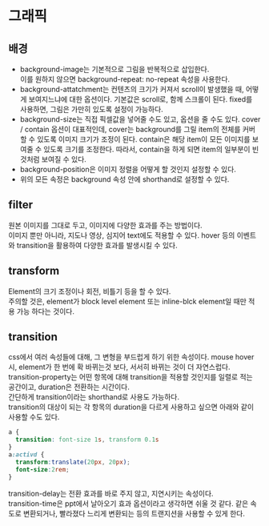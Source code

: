 # 그래픽
## 배경
- background-image는 기본적으로 그림을 반복적으로 삽입한다.  
이를 원하지 않으면 background-repeat: no-repeat 속성을 사용한다.  
- background-attatchment는 컨텐츠의 크기가 커져서 scroll이 발생했을 때, 어떻게 보여지느냐에 대한 옵션이다. 기본값은 scroll로, 함께 스크롤이 된다. fixed를 사용하면, 그림은 가만히 있도록 설정이 가능하다.  
- background-size는 직접 픽셀값을 넣어줄 수도 있고, 옵션을 줄 수도 있다. cover / contain 옵션이 대표적인데, cover는 background를 그릴 item의 전체를 커버할 수 있도록 이미지 크기가 조정이 된다. contain은 해당 item이 모든 이미지를 보여줄 수 있도록 크기를 조정한다. 따라서, contain을 하게 되면 item의 일부분이 빈것처럼 보여질 수 있다.
- background-position은 이미지 정렬을 어떻게 할 것인지 설정할 수 있다.
- 위의 모든 속정은 background 속성 안에 shorthand로 설정할 수 있다.

## filter
원본 이미지를 그대로 두고, 이미지에 다양한 효과를 주는 방법이다.  
이미지 뿐만 아니라, 지도나 영상, 심지어 text에도 적용할 수 있다. hover 등의 이벤트와 transition을 활용하여 다양한 효과를 발생시킬 수 있다.

## transform
Element의 크기 조정이나 회전, 비틀기 등을 할 수 있다.  
주의할 것은, element가 block level element 또는 inline-blck element일 때만 적용 가능 하다는 것이다.

## transition
css에서 여러 속성들에 대해, 그 변형을 부드럽게 하기 위한 속성이다. mouse hover 시, element가 한 번에 확 바뀌는것 보다, 서서히 바뀌는 것이 더 자연스럽다.  
transition-property는 어떤 항목에 대해 transition을 적용할 것인지를 일렬로 적는 공간이고, duration은 전환하는 시간이다.  
간단하게 transition이라는 shorthand로 사용도 가능하다.  
transition의 대상이 되는 각 항목의 duration을 다르게 사용하고 싶으면 아래와 같이 사용할 수도 있다.
``` css
a {
  transition: font-size 1s, transform 0.1s
}
a:activd {
  transform:translate(20px, 20px);
  font-size:2rem;
}
```

transition-delay는 전환 효과를 바로 주지 않고, 지연시키는 속성이다.  
transition-time은 ppt에서 날아오기 효과 옵션이라고 생각하면 쉬울 것 같다. 같은 속도로 변환되거나, 빨라졌다 느리게 변환되는 등의 트랜지션을 사용할 수 있게 한다.